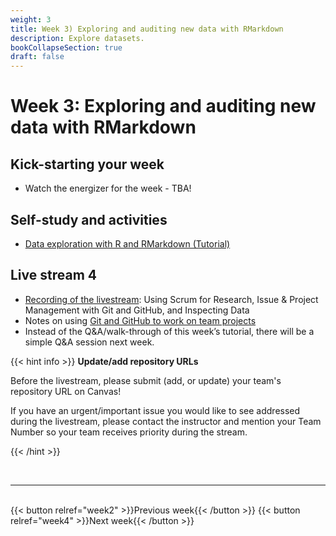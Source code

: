 ```yaml
---
weight: 3
title: Week 3) Exploring and auditing new data with RMarkdown
description: Explore datasets.
bookCollapseSection: true
draft: false
---
```


# Week 3: Exploring and auditing new data with RMarkdown

<!--__Obtain business and data understanding, and explore data in R__-->

## Kick-starting your week
- Watch the energizer for the week - TBA!

<!--## Kick-starting your week
- Watch [the energizer for the week](https://youtu.be/2xc6a2BCEAQ) on YouTube!
00->
-->

## Self-study and activities
- [Data exploration with R and RMarkdown (Tutorial)](docs/tutorials/data-exploration-in-r)

<!--- Demo clips on efficiency gains <!-- (2-minute clips); or podcasts-->

## Live stream 4
- [Recording of the livestream](https://youtu.be/HBVUBeU2I_4): Using Scrum for Research, Issue & Project Management with Git and GitHub, and Inspecting Data
- Notes on using [Git and GitHub to work on team projects](git_notes.pdf)
- Instead of the Q&A/walk-through of this week’s tutorial, there will be a simple Q&A session next week.

<!--- [Activity to explore new data](activity.md)
-->

{{< hint info >}}
__Update/add repository URLs__

Before the livestream, please submit (add, or update) your team's repository URL on Canvas!

If you have an urgent/important issue you would like to see addressed during the livestream, please contact the instructor and mention your Team Number so your team receives priority during the stream.

{{< /hint >}}



<!--

Meetup
- Introduction to the course *live*
  - Course objectives and practical arrangements
  - Workflow overview
  - Relevance of workflow management
-->
<!--  - Any remaining questions, please post them by DEADLINE on XXXX-->

<!--
- Reading: Web scraping workflow

- Self-study
  - Readings
    - Web scraping article Hannes/Johannes/Abhi/Andrew
    - Ethics in scraping and APIs

  - Video: Assessing research fit of web scraping and APIs [recorded]


- Self study
  - sdasd
    - data enrichment (e.g., ML APIs)
    - data collection and intelligence (e.g., search; chartmetric)
    - market research (e.g., pricewatch)

-->




<!-- Hybrid teams
-->

<!--(Module 1b: Legality and Terms of Use
paper? advice?))-->

<br>

---
<br>
{{< button relref="week2" >}}Previous week{{< /button >}}
{{< button relref="week4" >}}Next week{{< /button >}}
